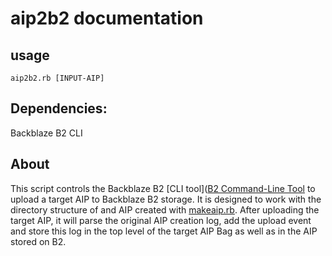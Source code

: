 # aip2b2 documentation

## usage 
`aip2b2.rb [INPUT-AIP]`

## Dependencies:
Backblaze B2 CLI

## About
This script controls the Backblaze B2 [CLI tool]([B2 Command-Line Tool](https://www.backblaze.com/b2/docs/quick_command_line.html) to upload a target AIP to Backblaze B2 storage. It is designed to work with the directory structure of and AIP created with [makeaip.rb](https://github.com/WSU-CDSC/microservices/blob/master/Resources/makeaip.md). After uploading the target AIP, it will parse the original AIP creation log, add the upload event and store this log in the top level of the target AIP Bag as well as in the AIP stored on B2.
